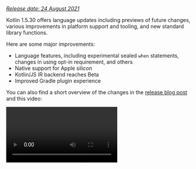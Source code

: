 [//]: # (title: What's new in Kotlin 1.5.30)

_[Release date: 24 August 2021](releases.md#release-details)_

Kotlin 1.5.30 offers language updates including previews of future changes, various improvements in platform support and tooling, and new standard library functions.

Here are some major improvements:
* Language features, including experimental sealed `when` statements, changes in using opt-in requirement, and others
* Native support for Apple silicon
* Kotlin/JS IR backend reaches Beta
* Improved Gradle plugin experience

You can also find a short overview of the changes in the [release blog post](https://blog.jetbrains.com/kotlin/2021/08/kotlin-1-5-30-released/) and this video:

<video href="rNbb3A9IdOo" title="Kotlin 1.5.30"/>

## Language features

Kotlin 1.5.30 is presenting previews of future language changes and bringing improvements to the opt-in requirement mechanism
and type inference:
* [Exhaustive when statements for sealed and Boolean subjects](#exhaustive-when-statements-for-sealed-and-boolean-subjects)
* [Suspending functions as supertypes](#suspending-functions-as-supertypes)
* [Requiring opt-in on implicit usages of experimental APIs](#requiring-opt-in-on-implicit-usages-of-experimental-apis)
* [Changes to using opt-in requirement annotations with different targets](#changes-to-using-opt-in-requirement-annotations-with-different-targets)
* [Improvements to type inference for recursive generic types](#improvements-to-type-inference-for-recursive-generic-types)
* [Eliminating builder inference restrictions](#eliminating-builder-inference-restrictions)

### Exhaustive when statements for sealed and Boolean subjects

> Support for sealed (exhaustive) when statements is [Experimental](components-stability.md). It may be dropped or changed at any time.
> Opt-in is required (see the details below), and you should use it only for evaluation purposes. We would appreciate your feedback on it in [YouTrack](https://youtrack.jetbrains.com/issue/KT-12380).
>
{type="warning"}

An _exhaustive_ [`when`](control-flow.md#when-expression) statement contains branches for all possible types or values of its subject or for some types plus an `else` branch. In other words, it covers all possible cases.

We’re planning to prohibit non-exhaustive `when` statements soon to make the behavior consistent with `when` expressions. To ensure smooth migration, you can configure the compiler to report warnings about non-exhaustive `when` statements with a sealed class or a Boolean. Such warnings will appear by default in Kotlin 1.6 and will become errors later.

> Enums already get a warning.
>
{type="note"}

```kotlin
sealed class Mode {
    object ON : Mode()
    object OFF : Mode()
}

fun main() {
    val x: Mode = Mode.ON
    when (x) { 
        Mode.ON -> println("ON")
    }
// WARNING: Non exhaustive 'when' statements on sealed classes/interfaces 
// will be prohibited in 1.7, add an 'OFF' or 'else' branch instead

    val y: Boolean = true
    when (y) {  
        true -> println("true")
    }
// WARNING: Non exhaustive 'when' statements on Booleans will be prohibited 
// in 1.7, add a 'false' or 'else' branch instead
}
```

To enable this feature in Kotlin 1.5.30, use language version `1.6`. You can also change the warnings to errors by enabling [progressive mode](whatsnew13.md#progressive-mode).

<tabs group="build-script">
<tab title="Kotlin" group-key="kotlin">

```kotlin
kotlin {
    sourceSets.all {
        languageSettings.apply {
            languageVersion = "1.6"
            //progressiveMode = true // false by default
        }
    }
}
```

</tab>
<tab title="Groovy" group-key="groovy">

```groovy
kotlin {
    sourceSets.all {
        languageSettings {
            languageVersion = '1.6'
            //progressiveMode = true // false by default
        }
    }
}
```

</tab>
</tabs>

### Suspending functions as supertypes

> Support for suspending functions as supertypes is [Experimental](components-stability.md). It may be dropped or changed at any time.
> Opt-in is required (see the details below), and you should use it only for evaluation purposes. We would appreciate your feedback on it in [YouTrack](https://youtrack.jetbrains.com/issue/KT-18707).
>
{type="warning"}

Kotlin 1.5.30 provides a preview of the ability to use a `suspend` functional type as a supertype with some limitations.

```kotlin
class MyClass: suspend () -> Unit {
    override suspend fun invoke() { TODO() }
}
```

Use the `-language-version 1.6` compiler option to enable the feature:

<tabs group="build-script">
<tab title="Kotlin" group-key="kotlin">

```kotlin
kotlin {
    sourceSets.all {
        languageSettings.apply {
            languageVersion = "1.6"
        }
    }
}
```

</tab>
<tab title="Groovy" group-key="groovy">

```groovy
kotlin {
    sourceSets.all {
        languageSettings {
            languageVersion = '1.6'
        }
    }
}
```

</tab>
</tabs>

The feature has the following restrictions:
* You can’t mix an ordinary functional type and a `suspend` functional type as supertype. This is because of the implementation details of `suspend` functional types in the JVM backend. They are represented in it as ordinary functional types with a marker interface. Because of the marker interface, there is no way to tell which of the superinterfaces are suspended and which are ordinary.
* You can't use multiple `suspend` functional supertypes. If there are type checks, you also can’t use multiple ordinary functional supertypes.

### Requiring opt-in on implicit usages of experimental APIs

> The opt-in requirement mechanism is [Experimental](components-stability.md).
> It may change at any time. [See how to opt-in](opt-in-requirements.md#experimental-status-of-the-opt-in-requirements).
> Use it only for evaluation purposes. We would appreciate your feedback on it in [YouTrack](https://youtrack.jetbrains.com/issues/KT).
>
{type="warning"}

The author of a library can mark an experimental API as [requiring opt-in](opt-in-requirements.md#create-opt-in-requirement-annotations) to inform users about its experimental state. The compiler raises a warning or error when the API is used and requires [explicit consent](opt-in-requirements.md#opt-in-to-using-api) to suppress it.

In Kotlin 1.5.30, the compiler treats any declaration that has an experimental type in the signature as experimental. Namely, it requires opt-in even for implicit usages of an experimental API. For example, if the function’s return type is marked as an experimental API element, a usage of the function requires you to opt-in even if the declaration is not marked as requiring an opt-in explicitly.

```kotlin
// Library code

@RequiresOptIn(message = "This API is experimental.")
@Retention(AnnotationRetention.BINARY)
@Target(AnnotationTarget.CLASS)
annotation class MyDateTime // Opt-in requirement annotation

@MyDateTime
class DateProvider // A class requiring opt-in

// Client code

// Warning: experimental API usage
fun createDateSource(): DateProvider { /* ... */ }

fun getDate(): Date {
    val dateSource = createDateSource() // Also warning: experimental API usage
    // ... 
}
```

Learn more about [opt-in requirements](opt-in-requirements.md).

### Changes to using opt-in requirement annotations with different targets

> The opt-in requirement mechanism is [Experimental](components-stability.md).
> It may change at any time. [See how to opt-in](opt-in-requirements.md#experimental-status-of-the-opt-in-requirements).
> Use it only for evaluation purposes. We would appreciate your feedback on it in [YouTrack](https://youtrack.jetbrains.com/issues/KT).
>
{type="warning"}

Kotlin 1.5.30 presents new rules for using and declaring opt-in requirement annotations on different [targets](https://kotlinlang.org/api/latest/jvm/stdlib/kotlin.annotation/-target/). The compiler now reports an error for use cases that are impractical to handle at compile time. In Kotlin 1.5.30:
* Marking local variables and value parameters with opt-in requirement annotations is forbidden at the use site.
* Marking override is allowed only if its basic declaration is also marked.
* Marking backing fields and getters is forbidden. You can mark the basic property instead.
* Setting `TYPE` and `TYPE_PARAMETER` annotation targets is forbidden at the opt-in requirement annotation declaration site.

Learn more about [opt-in requirements](opt-in-requirements.md).

### Improvements to type inference for recursive generic types

In Kotlin and Java, you can define a recursive generic type, which references itself in its type parameters. In Kotlin 1.5.30, the Kotlin compiler can infer a type argument based only on upper bounds of the corresponding type parameter if it is a recursive generic. This makes it possible to create various patterns with recursive generic types that are often used in Java to make builder APIs.

```kotlin
// Kotlin 1.5.20
val containerA = PostgreSQLContainer<Nothing>(DockerImageName.parse("postgres:13-alpine")).apply {
    withDatabaseName("db")
    withUsername("user")
    withPassword("password")
    withInitScript("sql/schema.sql")
}

// Kotlin 1.5.30
val containerB = PostgreSQLContainer(DockerImageName.parse("postgres:13-alpine"))
    .withDatabaseName("db")
    .withUsername("user")
    .withPassword("password")
    .withInitScript("sql/schema.sql")
```

You can enable the improvements by passing the `-Xself-upper-bound-inference` or the `-language-version 1.6` compiler options. See other examples of newly supported use cases in [this YouTrack ticket](https://youtrack.jetbrains.com/issue/KT-40804).

### Eliminating builder inference restrictions

Builder inference is a special kind of type inference that allows you to infer the type arguments of a call based on type information from other calls inside its lambda argument. This can be useful when calling generic builder functions such as [`buildList()`](https://kotlinlang.org/api/latest/jvm/stdlib/kotlin.collections/build-list.html) or [`sequence()`](https://kotlinlang.org/api/latest/jvm/stdlib/kotlin.sequences/sequence.html): `buildList { add("string") }`.

Inside such a lambda argument, there was previously a limitation on using the type information that the builder inference tries to infer. This means you can only specify it and cannot get it. For example, you cannot call [`get()`](https://kotlinlang.org/api/latest/jvm/stdlib/kotlin.collections/-list/get.html) inside a lambda argument of `buildList()` without explicitly specified type arguments.

Kotlin 1.5.30 removes these limitations with the `-Xunrestricted-builder-inference` compiler option. Add this option to enable previously prohibited calls inside a lambda argument of generic builder functions:

```kotlin
@kotlin.ExperimentalStdlibApi
val list = buildList {
    add("a")
    add("b")
    set(1, null)
    val x = get(1)
    if (x != null) {
        removeAt(1)
    }
}

@kotlin.ExperimentalStdlibApi
val map = buildMap {
    put("a", 1)
    put("b", 1.1)
    put("c", 2f)
}
```

Also, you can enable this feature with the `-language-version 1.6` compiler option.

## Kotlin/JVM

With Kotlin 1.5.30, Kotlin/JVM receives the following features:
* [Instantiation of annotation classes](#instantiation-of-annotation-classes)
* [Improved nullability annotation support configuration](#improved-nullability-annotation-support-configuration)

See the [Gradle](#gradle) section for Kotlin Gradle plugin updates on the JVM platform.

### Instantiation of annotation classes

> Instantiation of annotation classes is [Experimental](components-stability.md). It may be dropped or changed at any time.
> Opt-in is required (see the details below), and you should use it only for evaluation purposes. We would appreciate your feedback on it in [YouTrack](https://youtrack.jetbrains.com/issue/KT-45395).
>
{type="warning"}

With Kotlin 1.5.30 you can now call constructors of [annotation classes](annotations.md) in arbitrary code to obtain a resulting instance. This feature covers the same use cases as the Java convention that allows the implementation of an annotation interface.

```kotlin
annotation class InfoMarker(val info: String)

fun processInfo(marker: InfoMarker) = ...

fun main(args: Array<String>) {
    if (args.size != 0)
        processInfo(getAnnotationReflective(args))
    else
        processInfo(InfoMarker("default"))
}
```

Use the `-language-version 1.6` compiler option to enable this feature. Note that all current annotation class limitations, such as restrictions to define non-`val` parameters or members different from secondary constructors, remain intact.

Learn more about instantiation of annotation classes in [this KEEP](https://github.com/Kotlin/KEEP/blob/master/proposals/annotation-instantiation.md)

### Improved nullability annotation support configuration

The Kotlin compiler can read various types of [nullability annotations](java-interop.md#nullability-annotations) to get nullability information from Java. This information allows it to report nullability mismatches in Kotlin when calling Java code.

In Kotlin 1.5.30, you can specify whether the compiler reports a nullability mismatch based on the information from specific types of nullability annotations. Just use the compiler option `-Xnullability-annotations=@<package-name>:<report-level>`. In the argument, specify the fully qualified nullability annotations package and one of these report levels:
* `ignore` to ignore nullability mismatches
* `warn` to report warnings
* `strict` to report errors.

See the [full list of supported nullability annotations](java-interop.md#nullability-annotations) along with their fully qualified package names.

Here is an example showing how to enable error reporting for the newly supported [RxJava](https://github.com/ReactiveX/RxJava) 3 nullability annotations: `-Xnullability-annotations=@io.reactivex.rxjava3.annotations:strict`. Note that all such nullability mismatches are warnings by default.

## Kotlin/Native

Kotlin/Native has received various changes and improvements:
* [Apple silicon support](#apple-silicon-support)
* [Improved Kotlin DSL for the CocoaPods Gradle plugin](#improved-kotlin-dsl-for-the-cocoapods-gradle-plugin)
* [Experimental interoperability with Swift 5.5 async/await](#experimental-interoperability-with-swift-5-5-async-await)
* [Improved Swift/Objective-C mapping for objects and companion objects](#improved-swift-objective-c-mapping-for-objects-and-companion-objects)
* [Deprecation of linkage against DLLs without import libraries for MinGW targets](#deprecation-of-linkage-against-dlls-without-import-libraries-for-mingw-targets)

### Apple silicon support

Kotlin 1.5.30 introduces native support for [Apple silicon](https://support.apple.com/en-us/HT211814).

Previously, the Kotlin/Native compiler and tooling required the [Rosetta translation environment](https://developer.apple.com/documentation/apple-silicon/about-the-rosetta-translation-environment) for working on Apple silicon hosts. In Kotlin 1.5.30, the translation environment is no longer needed – the compiler and tooling can run on Apple silicon hardware without requiring any additional actions.

We’ve also introduced new targets that make Kotlin code run natively on Apple silicon:
* `macosArm64`
* `iosSimulatorArm64`
* `watchosSimulatorArm64`
* `tvosSimulatorArm64`

They are available on both Intel-based and Apple silicon hosts. All existing targets are available on Apple silicon hosts as well.

Note that in 1.5.30 we provide only basic support for Apple silicon targets in the `kotlin-multiplatform` Gradle plugin. Particularly, the new simulator targets aren’t included in the [`ios`, `tvos`, and `watchos` target shortcuts](multiplatform-share-on-platforms.md#use-target-shortcuts). Learn how to [use Apple silicon targets with the target shortcuts](multiplatform-share-on-platforms.md#target-shortcuts-and-arm64-apple-silicon-simulators).
We will keep working to improve the user experience with the new targets.

### Improved Kotlin DSL for the CocoaPods Gradle plugin

#### New parameters for Kotlin/Native frameworks

Kotlin 1.5.30 introduces the improved CocoaPods Gradle plugin DSL for Kotlin/Native frameworks. In addition to the name of the framework, you can specify other parameters in the pod configuration:
* Specify the dynamic or static version of the framework
* Enable export dependencies explicitly
* Enable Bitcode embedding

To use the new DSL, update your project to Kotlin 1.5.30, and specify the parameters in the `cocoapods` section of your `build.gradle(.kts)` file:

```kotlin
cocoapods {
    frameworkName = "MyFramework" // This property is deprecated 
    // and will be removed in future versions
    // New DSL for framework configuration:
    framework {
        // All Framework properties are supported
        // Framework name configuration. Use this property instead of 
        // deprecated 'frameworkName'
        baseName = "MyFramework"
        // Dynamic framework support
        isStatic = false
        // Dependency export
        export(project(":anotherKMMModule"))
        transitiveExport = true
        // Bitcode embedding
        embedBitcode(BITCODE)
    }
}
```

#### Support custom names for Xcode configuration

The Kotlin CocoaPods Gradle plugin supports custom names in the Xcode build configuration. It will also help you if you’re using special names for the build configuration in Xcode, for example `Staging`.

To specify a custom name, use the `xcodeConfigurationToNativeBuildType` parameter in the `cocoapods` section of your `build.gradle(.kts)` file:

```kotlin
cocoapods {
    // Maps custom Xcode configuration to NativeBuildType
    xcodeConfigurationToNativeBuildType["CUSTOM_DEBUG"] = NativeBuildType.DEBUG
    xcodeConfigurationToNativeBuildType["CUSTOM_RELEASE"] = NativeBuildType.RELEASE
}
```

This parameter will not appear in the Podspec file. When Xcode runs the Gradle build process, the Kotlin CocoaPods Gradle plugin will select the necessary native build type.

> There’s no need to declare the `Debug` and `Release` configurations because they are supported by default.
>
{type="note"}

### Experimental interoperability with Swift 5.5 async/await

> Concurrency interoperability with Swift async/await is [Experimental](components-stability.md). It may be dropped or changed at any time.
> You should use it only for evaluation purposes. We would appreciate your feedback on it in [YouTrack](https://youtrack.jetbrains.com/issue/KT-47610).
>
{type="warning"}

We added [support for calling Kotlin’s suspending functions from Objective-C and Swift in 1.4.0](whatsnew14.md#support-for-kotlin-s-suspending-functions-in-swift-and-objective-c), and now we’re improving it to keep up with a new Swift 5.5 feature – [concurrency with `async` and `await` modifiers](https://github.com/apple/swift-evolution/blob/main/proposals/0296-async-await.md).

The Kotlin/Native compiler now emits the `_Nullable_result` attribute in the generated Objective-C headers for suspending functions with nullable return types. This makes it possible to call them from Swift as `async` functions with the proper nullability.

Note that this feature is experimental and can be affected in the future by changes in both Kotlin and Swift. For now, we’re offering a preview of this feature that has certain limitations, and we are eager to hear what you think. Learn more about its current state and leave your feedback in [this YouTrack issue](https://youtrack.jetbrains.com/issue/KT-47610).

### Improved Swift/Objective-C mapping for objects and companion objects

Getting objects and companion objects can now be done in a way that is more intuitive for native iOS developers. For example, if you have the following objects in Kotlin:

```kotlin
object MyObject {
    val x = "Some value"
}

class MyClass {
    companion object {
        val x = "Some value"
    }
}
```

To access them in Swift, you can use the `shared` and `companion` properties:

```swift
MyObject.shared
MyObject.shared.x
MyClass.companion
MyClass.Companion.shared
```

Learn more about [Swift/Objective-C interoperability](native-objc-interop.md).

### Deprecation of linkage against DLLs without import libraries for MinGW targets

[LLD](https://lld.llvm.org/) is a linker from the LLVM project, which we plan to start using in Kotlin/Native for MinGW targets because of its benefits over the default ld.bfd – primarily its better performance.

However, the latest stable version of LLD doesn’t support direct linkage against DLL for MinGW (Windows) targets. Such linkage requires using [import libraries](https://stackoverflow.com/questions/3573475/how-does-the-import-library-work-details/3573527#3573527). Although they aren’t needed with Kotlin/Native 1.5.30, we’re adding a warning to inform you that such usage is incompatible with LLD that will become the default linker for MinGW in the future.

Please share your thoughts and concerns about the transition to the LLD linker in [this YouTrack issue](https://youtrack.jetbrains.com/issue/KT-47605).

## Kotlin Multiplatform

1.5.30 brings the following notable updates to Kotlin Multiplatform:
* [Ability to use custom `cinterop` libraries in shared native code](#ability-to-use-custom-cinterop-libraries-in-shared-native-code)
* [Support for XCFrameworks](#support-for-xcframeworks)
* [New default publishing setup for Android artifacts](#new-default-publishing-setup-for-android-artifacts)

### Ability to use custom `cinterop` libraries in shared native code

Kotlin Multiplatform gives you an [option](multiplatform-share-on-platforms.md#use-native-libraries-in-the-hierarchical-structure) to use platform-dependent interop libraries in shared source sets. Before 1.5.30, this worked only with [platform libraries](native-platform-libs.md) shipped with Kotlin/Native distribution. Starting from 1.5.30, you can use it with your custom `cinterop` libraries. To enable this feature, add the `kotlin.mpp.enableCInteropCommonization=true` property in your `gradle.properties`:

```properties
kotlin.mpp.enableGranularSourceSetsMetadata=true
kotlin.native.enableDependencyPropagation=false
kotlin.mpp.enableCInteropCommonization=true
```

### Support for XCFrameworks

All Kotlin Multiplatform projects can now have XCFrameworks as an output format. Apple introduced XCFrameworks as a replacement for universal (fat) frameworks. With the help of XCFrameworks you:
* Can gather logic for all the target platforms and architectures in a single bundle.
* Don't need to remove all unnecessary architectures before publishing the application to the App Store.

XCFrameworks is useful if you want to use your Kotlin framework for devices and simulators on Apple M1.

To use XCFrameworks, update your `build.gradle(.kts)` script:

<tabs group="build-script">
<tab title="Kotlin" group-key="kotlin">

```kotlin
import org.jetbrains.kotlin.gradle.plugin.mpp.apple.XCFramework

plugins {
    kotlin("multiplatform")
}

kotlin {
    val xcf = XCFramework()
  
    ios {
        binaries.framework {
            baseName = "shared"
            xcf.add(this)
        }
    }
    watchos {
        binaries.framework {
            baseName = "shared"
            xcf.add(this)
        }
    }
    tvos {
        binaries.framework {
            baseName = "shared"
            xcf.add(this)
        }
    }
}
```

</tab>
<tab title="Groovy" group-key="groovy">

```groovy
import org.jetbrains.kotlin.gradle.plugin.mpp.apple.XCFrameworkConfig

plugins {
    id 'org.jetbrains.kotlin.multiplatform'
}

kotlin {
    def xcf = new XCFrameworkConfig(project)

    ios {
        binaries.framework {
            baseName = "shared"
            xcf.add(it)
        }
    }
    watchos {
        binaries.framework {
            baseName = "shared"
            xcf.add(it)
        }
    }
    tvos {
        binaries.framework {
            baseName = "shared"
            xcf.add(it)
        }
    }
}
```

</tab>
</tabs>

When you declare XCFrameworks, these new Gradle tasks will be registered:
* `assembleXCFramework`
* `assembleDebugXCFramework` (additionally debug artifact that [contains dSYMs](native-ios-symbolication.md))
* `assembleReleaseXCFramework`

Learn more about XCFrameworks in [this WWDC video](https://developer.apple.com/videos/play/wwdc2019/416/).

### New default publishing setup for Android artifacts

Using the `maven-publish` Gradle plugin, you can [publish your multiplatform library for the Android target](multiplatform-publish-lib.md#publish-an-android-library) by specifying [Android variant](https://developer.android.com/studio/build/build-variants) names in the build script. The Kotlin Gradle plugin will generate publications automatically.

Before 1.5.30, the generated publication [metadata](https://docs.gradle.org/current/userguide/publishing_gradle_module_metadata.html) included the build type attributes for every published Android variant, making it compatible only with the same build type used by the library consumer. Kotlin 1.5.30 introduces a new default publishing setup:
* If all Android variants that the project publishes have the same build type attribute, then the published variants won't have the build type attribute and will be compatible with any build type.
* If the published variants have different build type attributes, then only those with the `release` value will be published without the build type attribute. This makes the release variants compatible with any build type on the consumer side, while non-release variants will only be compatible with the matching consumer build types.

To opt-out and keep the build type attributes for all variants, you can set this Gradle property: `kotlin.android.buildTypeAttribute.keep=true`.

## Kotlin/JS

Two major improvements are coming to Kotlin/JS with 1.5.30:
* [JS IR compiler backend reaches Beta](#js-ir-compiler-backend-reaches-beta)
* [Better debugging experience for applications with the Kotlin/JS IR backend](#better-debugging-experience-for-applications-with-the-kotlin-js-ir-backend)

### JS IR compiler backend reaches Beta

The [IR-based compiler backend](whatsnew14.md#unified-backends-and-extensibility) for Kotlin/JS, which was introduced in 1.4.0 in [Alpha](components-stability.md), has reached Beta.

Previously, we published the [migration guide for the JS IR backend](js-ir-migration.md) to help you migrate your projects to the new backend. Now we would like to present the [Kotlin/JS Inspection Pack](https://plugins.jetbrains.com/plugin/17183-kotlin-js-inspection-pack/) IDE plugin, which displays the required changes directly in IntelliJ IDEA.

### Better debugging experience for applications with the Kotlin/JS IR backend

Kotlin 1.5.30 brings JavaScript source map generation for the Kotlin/JS IR backend. This will improve the Kotlin/JS debugging experience when the IR backend is enabled, with full debugging support that includes breakpoints, stepping, and readable stack traces with proper source references.

Learn how to [debug Kotlin/JS in the browser or IntelliJ IDEA Ultimate](js-debugging.md).

## Gradle

As a part of our mission to [improve the Kotlin Gradle plugin user experience](https://youtrack.jetbrains.com/issue/KT-45778), we’ve implemented the following features:
* [Support for Java toolchains](#support-for-java-toolchains), which includes an [ability to specify a JDK home with the `UsesKotlinJavaToolchain` interface for older Gradle versions](#ability-to-specify-jdk-home-with-useskotlinjavatoolchain-interface)
* [An easier way to explicitly specify the Kotlin daemon’s JVM arguments](#easier-way-to-explicitly-specify-kotlin-daemon-jvm-arguments)

### Support for Java toolchains

Gradle 6.7 introduced the ["Java toolchains support"](https://docs.gradle.org/current/userguide/toolchains.html) feature.
Using this feature, you can:
* Run compilations, tests, and executables using JDKs and JREs that are different from the Gradle ones.
* Compile and test code with an unreleased language version.

With toolchains support, Gradle can autodetect local JDKs and install missing JDKs that Gradle requires for the build. Now Gradle itself can run on any JDK and still reuse the [build cache feature](gradle.md#gradle-build-cache-support).

The Kotlin Gradle plugin supports Java toolchains for Kotlin/JVM compilation tasks.
A Java toolchain:
* Sets the [`jdkHome` option](gradle.md#attributes-specific-to-jvm) available for JVM targets.
  > [The ability to set the `jdkHome` option directly has been deprecated](https://youtrack.jetbrains.com/issue/KT-46541).
  >
  {type="warning"}

* Sets the [`kotlinOptions.jvmTarget`](gradle.md#attributes-specific-to-jvm) to the toolchain's JDK version if the user didn’t set the `jvmTarget` option explicitly.
  If the toolchain is not configured, the `jvmTarget` field uses the default value. Learn more about [JVM target compatibility](gradle.md#check-for-jvm-target-compatibility-of-related-compile-tasks).

* Affects which JDK [`kapt` workers](kapt.md#running-kapt-tasks-in-parallel) are running on.

Use the following code to set a toolchain. Replace the placeholder `<MAJOR_JDK_VERSION>` with the JDK version you would like to use:

<tabs group="build-script">
<tab title="Kotlin" group-key="kotlin">

```kotlin
kotlin {
    jvmToolchain {
        (this as JavaToolchainSpec).languageVersion.set(JavaLanguageVersion.of(<MAJOR_JDK_VERSION>)) // “8”
    }
}
```

</tab>
<tab title="Groovy" group-key="groovy">

```groovy
kotlin {
    jvmToolchain {
        languageVersion.set(JavaLanguageVersion.of(<MAJOR_JDK_VERSION>)) // “8”
    }
}
```

</tab>
</tabs>

Note that setting a toolchain via the `kotlin` extension will update the toolchain for Java compile tasks as well.

You can set a toolchain via the `java` extension, and Kotlin compilation tasks will use it:

```kotlin
java {
    toolchain {
        languageVersion.set(JavaLanguageVersion.of(<MAJOR_JDK_VERSION>)) // “8”
    }
}
```

For information about setting any JDK version for `KotlinCompile` tasks, look through the docs about [setting the JDK version with the Task DSL](gradle.md#setting-jdk-version-with-the-task-dsl).

For Gradle versions from 6.1 to 6.6, [use the `UsesKotlinJavaToolchain` interface to set the JDK home](#ability-to-specify-jdk-home-with-useskotlinjavatoolchain-interface).

### Ability to specify JDK home with UsesKotlinJavaToolchain interface

All Kotlin tasks that support setting the JDK via [`kotlinOptions`](gradle.md#compiler-options) now implement the `UsesKotlinJavaToolchain` interface. To set the JDK home, put a path to your JDK and replace the `<JDK_VERSION>` placeholder:

<tabs group="build-script">
<tab title="Kotlin" group-key="kotlin">

```kotlin
project.tasks
    .withType<UsesKotlinJavaToolchain>()
    .configureEach {
        it.kotlinJavaToolchain.jdk.use(
            "/path/to/local/jdk",
            JavaVersion.<LOCAL_JDK_VERSION>
        )
    }
```


</tab>
<tab title="Groovy" group-key="groovy">

```groovy
project.tasks
    .withType(UsesKotlinJavaToolchain.class)
    .configureEach {
        it.kotlinJavaToolchain.jdk.use(
            '/path/to/local/jdk',
            JavaVersion.<LOCAL_JDK_VERSION>
        )
    }
```

</tab>
</tabs>

Use the `UsesKotlinJavaToolchain` interface for Gradle versions from 6.1 to 6.6. Starting from Gradle 6.7, use the [Java toolchains](#support-for-java-toolchains) instead.

When using this feature, note that [kapt task workers](kapt.md#running-kapt-tasks-in-parallel) will only use [process isolation mode](https://docs.gradle.org/current/userguide/worker_api.html#changing_the_isolation_mode), and the `kapt.workers.isolation` property will be ignored.

### Easier way to explicitly specify Kotlin daemon JVM arguments

In Kotlin 1.5.30, there’s a new logic for the Kotlin daemon’s JVM arguments. Each of the options in the following list overrides the ones that came before it:

* If nothing is specified, the Kotlin daemon inherits arguments from the Gradle daemon (as before). For example, in the `gradle.properties` file:

    ```properties
    org.gradle.jvmargs=-Xmx1500m -Xms=500m
    ```

* If the Gradle daemon’s JVM arguments have the `kotlin.daemon.jvm.options` system property, use it as before:

    ```properties
    org.gradle.jvmargs=-Dkotlin.daemon.jvm.options=-Xmx1500m -Xms=500m
    ```

* You can add the`kotlin.daemon.jvmargs` property in the `gradle.properties` file:

    ```properties
    kotlin.daemon.jvmargs=-Xmx1500m -Xms=500m
    ```

* You can specify arguments in the `kotlin` extension:

  <tabs group="build-script">
    <tab title="Kotlin" group-key="kotlin">

    ```kotlin
    kotlin {
        kotlinDaemonJvmArgs = listOf("-Xmx486m", "-Xms256m", "-XX:+UseParallelGC")
    }
    ```

    </tab>
    <tab title="Groovy" group-key="groovy">

    ```groovy
    kotlin {
        kotlinDaemonJvmArgs = ["-Xmx486m", "-Xms256m", "-XX:+UseParallelGC"]
    }
    ```

    </tab>
    </tabs>

* You can specify arguments for a specific task:

    <tabs group="build-script">
    <tab title="Kotlin" group-key="kotlin">

    ```kotlin
    tasks
        .matching { it.name == "compileKotlin" && it is CompileUsingKotlinDaemon }
        .configureEach {
            (this as CompileUsingKotlinDaemon).kotlinDaemonJvmArguments.set(listOf("-Xmx486m", "-Xms256m", "-XX:+UseParallelGC"))
        }
    ```

    </tab>
    <tab title="Groovy" group-key="groovy">
  
    ```groovy
    tasks
        .matching {
            it.name == "compileKotlin" && it instanceof CompileUsingKotlinDaemon
        }
        .configureEach {
            kotlinDaemonJvmArguments.set(["-Xmx1g", "-Xms512m"])
        }
    ```

    </tab>
    </tabs>

    > In this case a new Kotlin daemon instance can start on task execution. Learn more about [the Kotlin daemon’s interactions with JVM arguments](gradle.md#setting-kotlin-daemon-s-jvm-arguments).
    >
    {type="note"}

For more information about the Kotlin daemon, see [the Kotlin daemon and using it with Gradle](gradle.md#kotlin-daemon-and-using-it-with-gradle).

## Standard library

Kotlin 1.5.30 is bringing improvements to the standard library’s `Duration` and `Regex` APIs:
* [Changing `Duration.toString()` output](#changing-duration-tostring-output)
* [Parsing Duration from String](#parsing-duration-from-string)
* [Matching with Regex at a particular position](#matching-with-regex-at-a-particular-position)
* [Splitting Regex to a sequence](#splitting-regex-to-a-sequence)

### Changing Duration.toString() output

> The Duration API is [Experimental](components-stability.md). It may be dropped or changed at any time.
> Use it only for evaluation purposes. We would appreciate hearing your feedback on it in [YouTrack](https://youtrack.jetbrains.com/issues/KT).
>
{type="warning"}

Before Kotlin 1.5.30, the [`Duration.toString()`](https://kotlinlang.org/api/latest/jvm/stdlib/kotlin.time/-duration/to-string.html) function would return a string representation of its argument expressed in the unit that yielded the most compact and readable number value.
From now on, it will return a string value expressed as a combination of numeric components, each in its own unit.
Each component is a number followed by the unit’s abbreviated name: `d`, `h`, `m`, `s`. For example:

|**Example of function call**|**Previous output**|**Current output**|
| --- | --- | --- |
Duration.days(45).toString()|`45.0d`|`45d`|
Duration.days(1.5).toString()|`36.0h`|`1d 12h`|
Duration.minutes(1230).toString()|`20.5h`|`20h 30m`|
Duration.minutes(2415).toString()|`40.3h`|`1d 16h 15m`|
Duration.minutes(920).toString()|`920m`|`15h 20m`|
Duration.seconds(1.546).toString()|`1.55s`|`1.546s`|
Duration.milliseconds(25.12).toString()|`25.1ms`|`25.12ms`|

The way negative durations are represented has also been changed. A negative duration is prefixed with a minus sign (`-`), and if it consists of multiple components, it is surrounded with parentheses: `-12m` and `-(1h 30m)`.

Note that small durations of less than one second are represented as a single number with one of the subsecond units. For example, `ms` (milliseconds), `us` (microseconds), or `ns` (nanoseconds): `140.884ms`, `500us`, `24ns`. Scientific notation is no longer used to represent them.

If you want to express duration in a single unit, use the overloaded `Duration.toString(unit, decimals)` function.

> We recommend using [`Duration.toIsoString()`](https://kotlinlang.org/api/latest/jvm/stdlib/kotlin.time/-duration/to-iso-string.html) in certain cases, including serialization and interchange. `Duration.toIsoString()` uses the stricter [ISO-8601](https://www.iso.org/iso-8601-date-and-time-format.html) format instead of `Duration.toString()`.
>
{type="note"}

### Parsing Duration from String

> The Duration API is [Experimental](components-stability.md). It may be dropped or changed at any time.
> Use it only for evaluation purposes. We would appreciate hearing your feedback on it in [this issue](https://github.com/Kotlin/KEEP/issues/190).
>
{type="warning"}

In Kotlin 1.5.30, there are new functions in the Duration API:
* [`parse()`](https://kotlinlang.org/api/latest/jvm/stdlib/kotlin.time/-duration/parse.html), which supports parsing the outputs of:
    * [`toString()`](https://kotlinlang.org/api/latest/jvm/stdlib/kotlin.time/-duration/to-string.html).
    * [`toString(unit, decimals)`](https://kotlinlang.org/api/latest/jvm/stdlib/kotlin.time/-duration/to-string.html).
    * [`toIsoString()`](https://kotlinlang.org/api/latest/jvm/stdlib/kotlin.time/-duration/to-iso-string.html).
* [`parseIsoString()`](https://kotlinlang.org/api/latest/jvm/stdlib/kotlin.time/-duration/parse-iso-string.html), which only parses from the format produced by `toIsoString()`.
* [`parseOrNull()`](https://kotlinlang.org/api/latest/jvm/stdlib/kotlin.time/-duration/parse-or-null.html) and [`parseIsoStringOrNull()`](https://kotlinlang.org/api/latest/jvm/stdlib/kotlin.time/-duration/parse-iso-string-or-null.html), which behave like the functions above but return `null` instead of throwing `IllegalArgumentException` on invalid duration formats.

Here are some examples of `parse()` and `parseOrNull()` usages:

```kotlin
import kotlin.time.Duration
import kotlin.time.ExperimentalTime

@ExperimentalTime
fun main() {
//sampleStart
    val isoFormatString = "PT1H30M"
    val defaultFormatString = "1h 30m"
    val singleUnitFormatString = "1.5h"
    val invalidFormatString = "1 hour 30 minutes"
    println(Duration.parse(isoFormatString)) // "1h 30m"
    println(Duration.parse(defaultFormatString)) // "1h 30m"
    println(Duration.parse(singleUnitFormatString)) // "1h 30m"
    //println(Duration.parse(invalidFormatString)) // throws exception
    println(Duration.parseOrNull(invalidFormatString)) // "null"
//sampleEnd
}
```
{kotlin-runnable="true" kotlin-min-compiler-version="1.5" validate="false"}

And here are some examples of `parseIsoString()` and `parseIsoStringOrNull()` usages:

```kotlin
import kotlin.time.Duration
import kotlin.time.ExperimentalTime

@ExperimentalTime
fun main() {
//sampleStart
    val isoFormatString = "PT1H30M"
    val defaultFormatString = "1h 30m"
    println(Duration.parseIsoString(isoFormatString)) // "1h 30m"
    //println(Duration.parseIsoString(defaultFormatString)) // throws exception
    println(Duration.parseIsoStringOrNull(defaultFormatString)) // "null"
//sampleEnd
}
```
{kotlin-runnable="true" kotlin-min-compiler-version="1.5" validate="false"}

### Matching with Regex at a particular position

> `Regex.matchAt()` and `Regex.matchesAt()` functions are [Experimental](components-stability.md). They may be dropped or changed at any time.
> Use them only for evaluation purposes. We would appreciate hearing your feedback on them in [YouTrack](https://youtrack.jetbrains.com/issue/KT-34021).
>
{type="warning"}

The new `Regex.matchAt()` and `Regex.matchesAt()` functions provide a way to check whether a regex has an exact match at a particular position in a `String` or `CharSequence`.

`matchesAt()` returns a boolean result:

```kotlin
fun main(){
//sampleStart
    val releaseText = "Kotlin 1.5.30 is released!"
    // regular expression: one digit, dot, one digit, dot, one or more digits
    val versionRegex = "\\d[.]\\d[.]\\d+".toRegex()
    println(versionRegex.matchesAt(releaseText, 0)) // "false"
    println(versionRegex.matchesAt(releaseText, 7)) // "true"
//sampleEnd
}
```
{kotlin-runnable="true" kotlin-min-compiler-version="1.5" validate="false"}

`matchAt()` returns the match if one is found or `null` if one isn’t:

```kotlin
fun main(){
//sampleStart
    val releaseText = "Kotlin 1.5.30 is released!"
    val versionRegex = "\\d[.]\\d[.]\\d+".toRegex()
    println(versionRegex.matchAt(releaseText, 0)) // "null"
    println(versionRegex.matchAt(releaseText, 7)?.value) // "1.5.30"
//sampleEnd
}
```
{kotlin-runnable="true" kotlin-min-compiler-version="1.5" validate="false"}

### Splitting Regex to a sequence

> `Regex.splitToSequence()` and `CharSequence.splitToSequence(Regex)` functions are [Experimental](components-stability.md). They may be dropped or changed at any time.
> Use them only for evaluation purposes. We would appreciate hearing your feedback on them in [YouTrack](https://youtrack.jetbrains.com/issue/KT-23351).
>
{type="warning"}

The new `Regex.splitToSequence()` function is a lazy counterpart of [`split()`](https://kotlinlang.org/api/latest/jvm/stdlib/kotlin.text/-regex/split.html). It splits the string around matches of the given regex, but it returns the result as a [Sequence](sequences.md) so that all operations on this result are executed lazily.

```kotlin
fun main(){
//sampleStart
    val colorsText = "green, red , brown&blue, orange, pink&green"
    val regex = "[,\\s]+".toRegex()
    val mixedColor = regex.splitToSequence(colorsText)
        .onEach { println(it) }
        .firstOrNull { it.contains('&') }
    println(mixedColor) // "brown&blue"
//sampleEnd
}
```
{kotlin-runnable="true" kotlin-min-compiler-version="1.5" validate="false"}

A similar function was also added to `CharSequence`:

```kotlin
    val mixedColor = colorsText.splitToSequence(regex)
```
{kotlin-runnable="false"}

## Serialization 1.3.0-RC

`kotlinx.serialization` [1.3.0-RC](https://github.com/Kotlin/kotlinx.serialization/releases/tag/v1.3.0-RC) is here with 
new JSON serialization capabilities:
* Java IO streams serialization
* Property-level control over default values
* An option to exclude null values from serialization
* Custom class discriminators in polymorphic serialization

Learn more in the [changelog](https://github.com/Kotlin/kotlinx.serialization/releases/tag/v1.3.0-RC).
<!-- and the [kotlinx.serialization 1.3.0 release blog post](TODO). -->